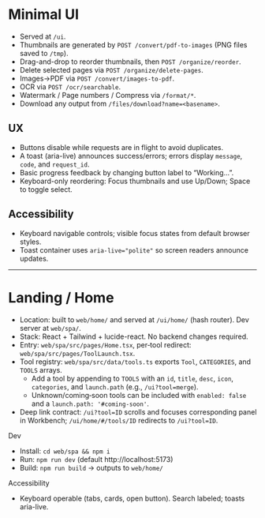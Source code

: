 # Minimal UI

- Served at `/ui`.
- Thumbnails are generated by `POST /convert/pdf-to-images` (PNG files saved to `/tmp`).
- Drag-and-drop to reorder thumbnails, then `POST /organize/reorder`.
- Delete selected pages via `POST /organize/delete-pages`.
- Images→PDF via `POST /convert/images-to-pdf`.
- OCR via `POST /ocr/searchable`.
- Watermark / Page numbers / Compress via `/format/*`.
- Download any output from `/files/download?name=<basename>`.

## UX
- Buttons disable while requests are in flight to avoid duplicates.
- A toast (aria-live) announces success/errors; errors display `message`, `code`, and `request_id`.
- Basic progress feedback by changing button label to “Working…”.
 - Keyboard-only reordering: Focus thumbnails and use Up/Down; Space to toggle select.

## Accessibility
- Keyboard navigable controls; visible focus states from default browser styles.
- Toast container uses `aria-live="polite"` so screen readers announce updates.

---

# Landing / Home

- Location: built to `web/home/` and served at `/ui/home/` (hash router). Dev server at `web/spa/`.
- Stack: React + Tailwind + lucide-react. No backend changes required.
- Entry: `web/spa/src/pages/Home.tsx`, per‑tool redirect: `web/spa/src/pages/ToolLaunch.tsx`.
- Tool registry: `web/spa/src/data/tools.ts` exports `Tool`, `CATEGORIES`, and `TOOLS` arrays.
  - Add a tool by appending to `TOOLS` with an `id`, `title`, `desc`, `icon`, `categories`, and `launch.path` (e.g., `/ui?tool=merge`).
  - Unknown/coming‑soon tools can be included with `enabled: false` and a `launch.path: '#coming-soon'`.
- Deep link contract: `/ui?tool=ID` scrolls and focuses corresponding panel in Workbench; `/ui/home/#/tools/ID` redirects to `/ui?tool=ID`.

Dev
- Install: `cd web/spa && npm i`
- Run: `npm run dev` (default http://localhost:5173)
- Build: `npm run build` → outputs to `web/home/`

Accessibility
- Keyboard operable (tabs, cards, open button). Search labeled; toasts aria-live.
